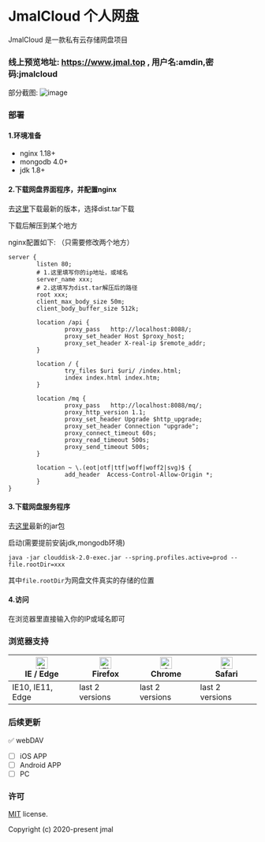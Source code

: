 # JmalCloud 个人网盘
JmalCloud 是一款私有云存储网盘项目

### 线上预览地址: https://www.jmal.top , 用户名:amdin,密码:jmalcloud

部分截图:
![image](https://www.jmal.top/api/file/admin/%E6%88%AA%E5%B1%8F%20133.png.webp)


### 部署

#### 1.环境准备

- nginx 1.18+
- mongodb 4.0+
- jdk 1.8+

#### 2.下载网盘界面程序，并配置nginx

去[这里](https://github.com/jamebal/jmal-cloud-view/releases)下载最新的版本，选择dist.tar下载

下载后解压到某个地方

nginx配置如下: （只需要修改两个地方）

```nginx
server {
        listen 80;
        # 1.这里填写你的ip地址，或域名
        server_name xxx;
        # 2.这填写为dist.tar解压后的路径
        root xxx;
        client_max_body_size 50m;	
        client_body_buffer_size 512k;

        location /api {
                proxy_pass   http://localhost:8088/;
                proxy_set_header Host $proxy_host;
                proxy_set_header X-real-ip $remote_addr;
        }

        location / {
                try_files $uri $uri/ /index.html;
                index index.html index.htm;
        }

        location /mq {
                proxy_pass   http://localhost:8088/mq/;
                proxy_http_version 1.1;
                proxy_set_header Upgrade $http_upgrade;
                proxy_set_header Connection "upgrade";
                proxy_connect_timeout 60s;
                proxy_read_timeout 500s;
                proxy_send_timeout 500s;
        }

        location ~ \.(eot|otf|ttf|woff|woff2|svg)$ {
                add_header  Access-Control-Allow-Origin *;
        }
}
```

#### 3.下载网盘服务程序

去[这里](https://github.com/jamebal/jmal-cloud-server/releases)最新的jar包

启动(需要提前安装jdk,mongodb环境)

`java -jar clouddisk-2.0-exec.jar --spring.profiles.active=prod --file.rootDir=xxx`

 其中`file.rootDir`为网盘文件真实的存储的位置

#### 4.访问
在浏览器里直接输入你的IP或域名即可



### 浏览器支持

| [<img src="https://raw.githubusercontent.com/alrra/browser-logos/master/src/edge/edge_48x48.png" alt="IE / Edge" width="24px" height="24px" />](http://godban.github.io/browsers-support-badges/)</br>IE / Edge | [<img src="https://raw.githubusercontent.com/alrra/browser-logos/master/src/firefox/firefox_48x48.png" alt="Firefox" width="24px" height="24px" />](http://godban.github.io/browsers-support-badges/)</br>Firefox | [<img src="https://raw.githubusercontent.com/alrra/browser-logos/master/src/chrome/chrome_48x48.png" alt="Chrome" width="24px" height="24px" />](http://godban.github.io/browsers-support-badges/)</br>Chrome | [<img src="https://raw.githubusercontent.com/alrra/browser-logos/master/src/safari/safari_48x48.png" alt="Safari" width="24px" height="24px" />](http://godban.github.io/browsers-support-badges/)</br>Safari |
| --------- | --------- | --------- | --------- |
| IE10, IE11, Edge| last 2 versions| last 2 versions| last 2 versions

### 后续更新

✅ webDAV
- [ ] iOS APP
- [ ] Android APP
- [ ] PC

### 许可

[MIT](https://github.com/jamebal/jmal-cloud-view/blob/master/LICENSE) license.

Copyright (c) 2020-present jmal
